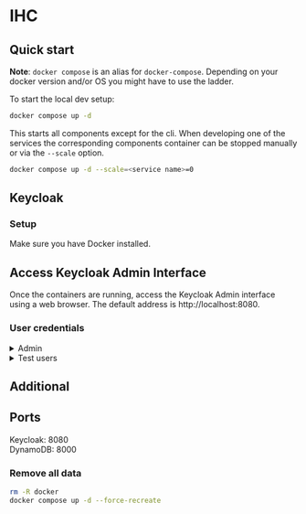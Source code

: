 # IHC 

## Quick start

**Note**: `docker compose` is an alias for `docker-compose`. Depending on your docker version and/or OS you might have to use the ladder.

To start the local dev setup:

```sh
docker compose up -d
```

This starts all components except for the cli.
When developing one of the services the corresponding components container can be stopped manually or via the `--scale` option.
```sh
docker compose up -d --scale=<service name>=0
```

## Keycloak

### Setup
Make sure you have Docker installed.

## Access Keycloak Admin Interface
Once the containers are running, access the Keycloak Admin interface using a web browser. The default address is http://localhost:8080.

### User credentials

<details>
<summary>Admin</summary>
To log in to the admin console use the default admin credentials:

Username: admin\
Password: admin
</details>

<details>
<summary>Test users</summary>
When docker compose is started, a realm containing three test users is loaded:

- test-user-1
- test-user-2
- test-user-3

All these test users use a default password "Test123"
</details>


## Additional

## Ports

Keycloak: 8080   
DynamoDB: 8000

### Remove all data

```sh
rm -R docker
docker compose up -d --force-recreate
```


